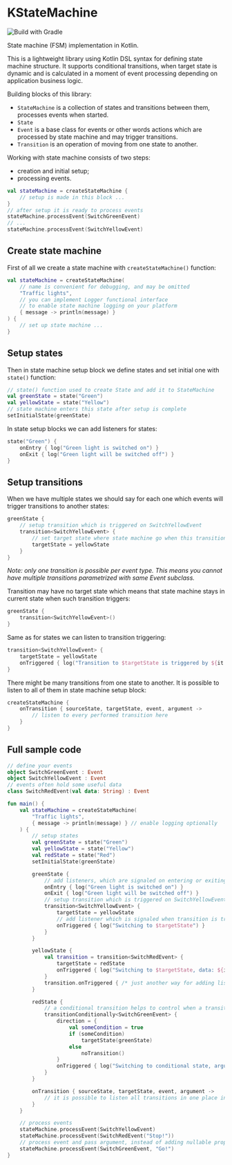 # KStateMachine

![Build with Gradle](https://github.com/nsk90/kstatemachine/workflows/Build%20with%20Gradle/badge.svg)

State machine (FSM) implementation in Kotlin.

This is a lightweight library using Kotlin DSL syntax for defining state machine structure.
It supports conditional transitions, when target state is dynamic 
and is calculated in a moment of event processing depending on application business logic.

Building blocks of this library:
* `StateMachine` is a collection of states and transitions between them, processes events when started.
* `State` 
* `Event` is a base class for events or other words actions which are processed by state machine and may trigger transitions.
* `Transition` is an operation of moving from one state to another.

Working with state machine consists of two steps:
* creation and initial setup;
* processing events.
```kotlin
val stateMachine = createStateMachine {
    // setup is made in this block ...
}
// after setup it is ready to process events
stateMachine.processEvent(SwitchGreenEvent)
// ...
stateMachine.processEvent(SwitchYellowEvent)
```

## Create state machine
First of all we create a state machine with `createStateMachine()` function:
```kotlin
val stateMachine = createStateMachine(
    // name is convenient for debugging, and may be omitted
    "Traffic lights",
    // you can implement Logger functional interface 
    // to enable state machine logging on your platform
    { message -> println(message) } 
) {
    // set up state machine ...
}
```

## Setup states
Then in state machine setup block we define states and set initial one with `state()` function:
```kotlin
// state() function used to create State and add it to StateMachine
val greenState = state("Green")
val yellowState = state("Yellow")
// state machine enters this state after setup is complete
setInitialState(greenState)
```

In state setup blocks we can add listeners for states:
```kotlin
state("Green") {
    onEntry { log("Green light is switched on") }
    onExit { log("Green light will be switched off") }
}
```

## Setup transitions
When we have multiple states we should say for each one which events will trigger transitions to another states:
```kotlin
greenState {
    // setup transition which is triggered on SwitchYellowEvent
    transition<SwitchYellowEvent> {
        // set target state where state machine go when this transition if performed
        targetState = yellowState
    }
}
```
_Note: only one transition is possible per event type. 
This means you cannot have multiple transitions parametrized with same Event subclass._

Transition may have no target state which means that state machine stays in current state when such transition triggers:
```kotlin
greenState {
    transition<SwitchYellowEvent>()
}
```

Same as for states we can listen to transition triggering:
```kotlin
transition<SwitchYellowEvent> {
    targetState = yellowState
    onTriggered { log("Transition to $targetState is triggered by ${it.event}") }
}
```

There might be many transitions from one state to another. It is possible to listen to all of them in state machine setup block:
```kotlin
createStateMachine {
    onTransition { sourceState, targetState, event, argument ->
        // listen to every performed transition here
    }
}
``` 

## Full sample code
```kotlin
// define your events
object SwitchGreenEvent : Event
object SwitchYellowEvent : Event
// events often hold some useful data
class SwitchRedEvent(val data: String) : Event

fun main() {
    val stateMachine = createStateMachine(
        "Traffic lights",
        { message -> println(message) } // enable logging optionally
    ) {
        // setup states
        val greenState = state("Green")
        val yellowState = state("Yellow")
        val redState = state("Red")
        setInitialState(greenState)

        greenState {
            // add listeners, which are signaled on entering or exiting from the state
            onEntry { log("Green light is switched on") }
            onExit { log("Green light will be switched off") }
            // setup transition which is triggered on SwitchYellowEvent
            transition<SwitchYellowEvent> {
                targetState = yellowState
                // add listener which is signaled when transition is triggered
                onTriggered { log("Switching to $targetState") }
            }
        }

        yellowState {
            val transition = transition<SwitchRedEvent> {
                targetState = redState
                onTriggered { log("Switching to $targetState, data: ${it.event.data}") }
            }
            transition.onTriggered { /* just another way for adding listeners*/ }
        }

        redState {
            // a conditional transition helps to control when a transition should be triggered and determine its target state
            transitionConditionally<SwitchGreenEvent> {
                direction = {
                    val someCondition = true
                    if (someCondition)
                        targetState(greenState)
                    else
                        noTransition()
                }
                onTriggered { log("Switching to conditional state, argument: ${it.argument}") }
            }
        }

        onTransition { sourceState, targetState, event, argument ->
            // it is possible to listen all transitions in one place instead of listening each transition separately
        }
    }

    // process events
    stateMachine.processEvent(SwitchYellowEvent)
    stateMachine.processEvent(SwitchRedEvent("Stop!"))
    // process event and pass argument, instead of adding nullable property to event class
    stateMachine.processEvent(SwitchGreenEvent, "Go!")
}
```